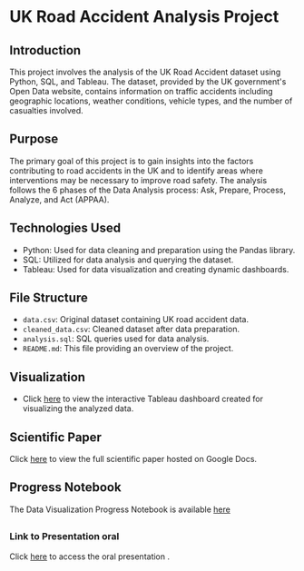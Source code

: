 

# UK Road Accident Analysis Project

## Introduction
This project involves the analysis of the UK Road Accident dataset using Python, SQL, and Tableau. The dataset, provided by the UK government's Open Data website, contains information on traffic accidents including geographic locations, weather conditions, vehicle types, and the number of casualties involved.

## Purpose
The primary goal of this project is to gain insights into the factors contributing to road accidents in the UK and to identify areas where interventions may be necessary to improve road safety. The analysis follows the 6 phases of the Data Analysis process: Ask, Prepare, Process, Analyze, and Act (APPAA).

## Technologies Used
- Python: Used for data cleaning and preparation using the Pandas library.
- SQL: Utilized for data analysis and querying the dataset.
- Tableau: Used for data visualization and creating dynamic dashboards.

## File Structure
- `data.csv`: Original dataset containing UK road accident data.
- `cleaned_data.csv`: Cleaned dataset after data preparation.
- `analysis.sql`: SQL queries used for data analysis.
- `README.md`: This file providing an overview of the project.

## Visualization
- Click [here](link-to-your-tableau-dashboard) to view the interactive Tableau dashboard created for visualizing the analyzed data.

## Scientific Paper
Click [here](https://docs.google.com/document/d/1K_056e_F2tBTiosegV0ljHeCfCw-lBolXinzKZfb87Y/edit?usp=sharing) to view the full scientific paper hosted on Google Docs.

## Progress Notebook
The Data Visualization Progress Notebook is available [here](https://docs.google.com/document/d/1qwuTVLQLJ64HKg9eUOtHgy9eprB8FRY9DLeHRKh6ByQ/edit)

##  
### Link to Presentation oral
Click [here](link-to-oral-presentation) to access the oral presentation .

